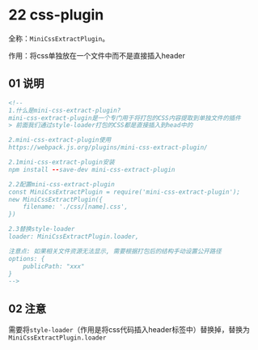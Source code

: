 # 22 css-plugin

全称：`MiniCssExtractPlugin`。

作用：将css单独放在一个文件中而不是直接插入header

## 01 说明

```html
<!--
1.什么是mini-css-extract-plugin?
mini-css-extract-plugin是一个专门用于将打包的CSS内容提取到单独文件的插件
> 前面我们通过style-loader打包的CSS都是直接插入到head中的

2.mini-css-extract-plugin使用
https://webpack.js.org/plugins/mini-css-extract-plugin/

2.1mini-css-extract-plugin安装
npm install --save-dev mini-css-extract-plugin

2.2配置mini-css-extract-plugin
const MiniCssExtractPlugin = require('mini-css-extract-plugin');
new MiniCssExtractPlugin({
    filename: './css/[name].css',
})

2.3替换style-loader
loader: MiniCssExtractPlugin.loader,

注意点: 如果相关文件资源无法显示, 需要根据打包后的结构手动设置公开路径
options: {
    publicPath: "xxx"
}
-->
```

## 02 注意

需要将`style-loader`（作用是将css代码插入header标签中）替换掉，替换为`MiniCssExtractPlugin.loader`